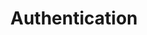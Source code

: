 ---
weight: 999
title: "Authentication"
description: "[FreeRadius](./authentication/freeradius) • [Kerberos](./authentication/kerberos) • [OpenLDAP](./authentication/openldap) • [PAM](./authentication/pam) • [SSO](./authentication/sso)"
icon: "fingerprint"
toc: true
---